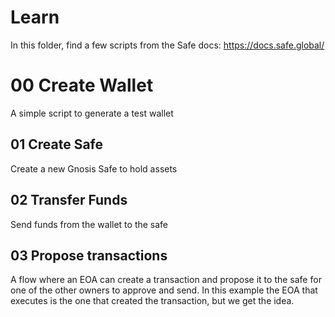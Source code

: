 # Learn

In this folder, find a few scripts from the Safe docs: https://docs.safe.global/

# 00 Create Wallet

A simple script to generate a test wallet

## 01 Create Safe

Create a new Gnosis Safe to hold assets

## 02 Transfer Funds

Send funds from the wallet to the safe

## 03 Propose transactions

A flow where an EOA can create a transaction and propose it to the safe for one of the other owners to approve and send. In this
example the EOA that executes is the one that created the transaction, but we get the idea.
